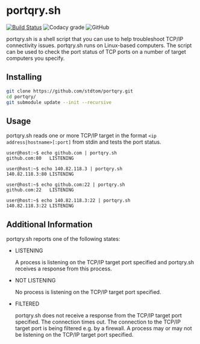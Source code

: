 # portqry.sh

[![Build Status](https://travis-ci.org/stdtom/portqry.svg?branch=master)](https://travis-ci.org/stdtom/portqry)
![Codacy grade](https://img.shields.io/codacy/grade/722c43374f1a4be9bb1c3d5d6703886a)
![GitHub](https://img.shields.io/github/license/stdtom/portqry)


portqry.sh is a shell script that you can use to help troubleshoot TCP/IP connectivity issues. portqry.sh runs on Linux-based computers. The script can be used to check the port status of TCP ports on a number of target computers you specify.

## Installing

```bash
git clone https://github.com/stdtom/portqry.git
cd portqry/
git submodule update --init --recursive
```

## Usage

portqry.sh reads one or more TCP/IP target in the format `<ip address|hostname>[:port]` from stdin and tests the port status. 

```console
user@host:~$ echo github.com | portqry.sh
github.com:80   LISTENING

user@host:~$ echo 140.82.118.3 | portqry.sh
140.82.118.3:80 LISTENING

user@host:~$ echo github.com:22 | portqry.sh
github.com:22   LISTENING

user@host:~$ echo 140.82.118.3:22 | portqry.sh
140.82.118.3:22 LISTENING
```

## Additional Information

portqry.sh reports one of the following states:

  * LISTENING

    A process is listening on the TCP/IP target port specified and portqry.sh receives a response from this process.

  * NOT LISTENING

    No process is listening on the TCP/IP target port specified.

  * FILTERED

    portqry.sh does not receive a response from the TCP/IP target port specified. The connection times out. The connection to the TCP/IP
    target port is being filtered e.g. by a firewall. A process may or may not be listening on the TCP/IP target port specified.
